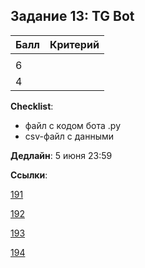 ## Задание 13: TG Bot

|Балл|Критерий|
|----|--------|
|||
|6||
|4||

**Checklist**:
- файл с кодом бота .py
- csv-файл с данными

**Дедлайн**: 
5 июня 23:59

**Ссылки**:

[191](https://classroom.github.com/a/6G-8GzZk)

[192](https://classroom.github.com/a/ZiDg812n)

[193](https://classroom.github.com/a/FyBL4vTe)

[194](https://classroom.github.com/a/2F1TZU23)
